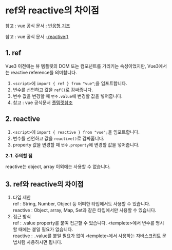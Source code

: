 # ref와 reactive의 차이점

참고 : vue 공식 문서 : [반응형 기초](https://ko.vuejs.org/guide/essentials/reactivity-fundamentals.html)&#x20;

참고 : vue 공식 문서 :[ reactive()](https://ko.vuejs.org/guide/typescript/composition-api.html#typing-reactive)

## 1. **ref**

Vue3 이전에는 뷰 템플릿의 DOM 또는 컴포넌트를 가리키는 속성이었지만, Vue3에서는 reactive reference를 의미합니다.

1. `<script>`에 `import { ref } from "vue"`;을 임포트합니다.
2. 변수를 선언하고 값을 `ref()`로 감싸줍니다.
3. 변수 값을 변경할 때 `변수.value`에 변경할 값을 넣어줍니다.
4. 참고 : vue 공식문서   [플템릿참조](https://ko.vuejs.org/guide/essentials/template-refs.html#refs-inside-v-for)

## 2. **reactive**&#x20;

1. `<script>`에 `import { reactive } from "vue";`을 임포트합니다.
2. 변수를 선언하고 값을 `reactive()`로 감싸줍니다.
3. property 값을 변경할 때 `변수.property`에 변경할 값을 넣어줍니다.

**2-1. 주의할 점**

reactive는 object, array 이외에는 사용할 수 없습니다.

## 3. ref와 reactive의 차이점 <a href="#ref-reactive" id="ref-reactive"></a>

1. 타입 제한\
   ref :  String, Number, Object 등 어떠한 타입에서도 사용할 수 있습니다.\
   reactive : Object, array, Map, Set과 같은 타입에서만 사용할 수 있습니다.
2. 접근 방식\
   ref :  .value property를 붙여 접근할 수 있습니다. \<templete>에서 변수를 명시할 때에는 붙일 필요가 없습니다.\
   reactive : `.`value를 붙일 필요가 없이 `<`templete`>`에서 사용하는 자바스크립트 문법처럼 사용하시면 됩니다.
